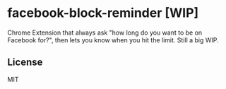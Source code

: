 # facebook-block-reminder [WIP]

Chrome Extension that always ask "how long do you want to be on Facebook for?", then lets you know when you hit the limit. Still a big WIP.

## License

MIT
